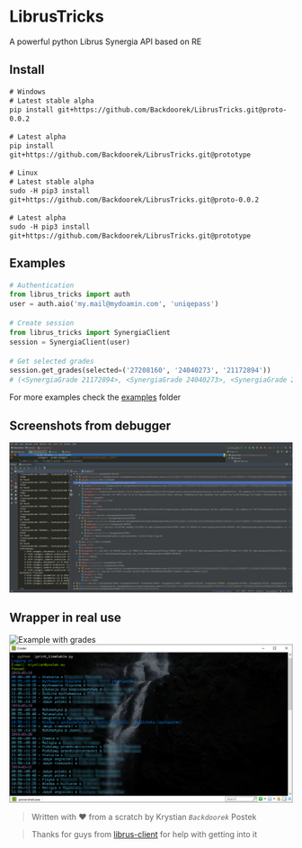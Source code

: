 # LibrusTricks
A powerful python Librus Synergia API based on RE

## Install
```text
# Windows
# Latest stable alpha
pip install git+https://github.com/Backdoorek/LibrusTricks.git@proto-0.0.2

# Latest alpha
pip install git+https://github.com/Backdoorek/LibrusTricks.git@prototype

# Linux
# Latest stable alpha
sudo -H pip3 install git+https://github.com/Backdoorek/LibrusTricks.git@proto-0.0.2

# Latest alpha
sudo -H pip3 install git+https://github.com/Backdoorek/LibrusTricks.git@prototype
```

## Examples
```python
# Authentication
from librus_tricks import auth
user = auth.aio('my.mail@mydoamin.com', 'uniqepass')

# Create session
from librus_tricks import SynergiaClient
session = SynergiaClient(user)

# Get selected grades
session.get_grades(selected=('27208160', '24040273', '21172894'))
# (<SynergiaGrade 21172894>, <SynergiaGrade 24040273>, <SynergiaGrade 27208160>)

```

For more examples check the [examples](https://github.com/Backdoorek/LibrusTricks/tree/prototype/examples) folder

## Screenshots from debugger
![Grade](https://github.com/Backdoorek/public-files/blob/master/pycharm64_2019-03-17_11-29-56.png?raw=true)

## Wrapper in real use
![Example with grades](https://github.com/Backdoorek/public-files/blob/master/2019-03-17_14-32-19.gif?raw=true)
![Example with timetable](https://github.com/Backdoorek/public-files/blob/master/ConEmu64_2019-03-19_18-49-26.png?raw=true)

> Written with ❤ from a scratch by Krystian _`Backdoorek`_ Postek

> Thanks for guys from [librus-client](https://discord.gg/ybTX4gM) for help with getting into it